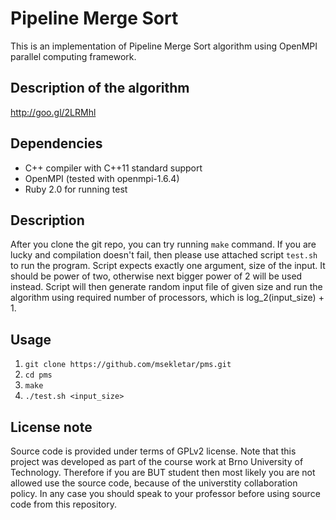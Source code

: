 # Pipeline Merge Sort
This is an implementation of Pipeline Merge Sort algorithm using OpenMPI parallel computing framework.

## Description of the algorithm
http://goo.gl/2LRMhl

## Dependencies
* C++ compiler with C++11 standard support
* OpenMPI (tested with openmpi-1.6.4)
* Ruby 2.0 for running test

## Description
After you clone the git repo, you can try running `make` command. If you are lucky and compilation doesn't fail, then
please use attached script `test.sh` to run the program. Script expects exactly one argument, size of the input. It
should be power of two, otherwise next bigger power of 2 will be used instead. Script will then generate random input file of
given size and run the algorithm using required number of processors, which is log_2(input_size) + 1.

## Usage
1. `git clone https://github.com/msekletar/pms.git`
2. `cd pms`
3. `make`
4. `./test.sh <input_size>`

## License note
Source code is provided under terms of GPLv2 license. Note that this project was developed as part of
the course work at Brno University of Technology. Therefore if you are BUT student then most likely
you are not allowed use the source code, because of the universtity collaboration policy. In any case
you should speak to your professor before using source code from this repository.
